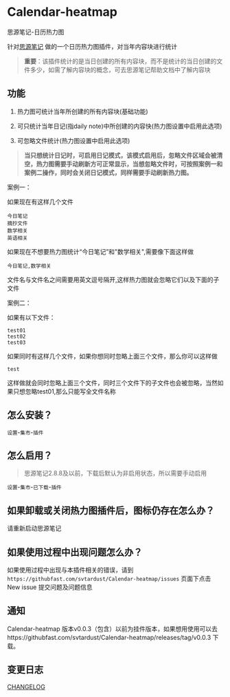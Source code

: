 # Calendar-heatmap
思源笔记-日历热力图

针对[思源笔记](https://b3log.org/siyuan/) 做的一个日历热力图插件，对当年内容块进行统计

> **重要**：该插件统计的是当日创建的所有内容块，而不是统计的当日创建的文件多少，如需了解内容块的概念，可去思源笔记帮助文档中了解内容块

## 功能

1. 热力图可统计当年所创建的所有内容块(基础功能)

2. 可只统计当年日记(指daily note)中所创建的内容快(热力图设置中启用此选项)

3. 可忽略文件统计(热力图设置中启用此选项)

> **当只想统计日记时，可启用日记模式，该模式启用后，忽略文件区域会被清空，热力图需要手动刷新方可正常显示，当想忽略文件时，可按照案例一和案例二操作，同时会关闭日记模式，同样需要手动刷新热力图。**

案例一：

如果现在有这样几个文件

```
今日笔记
摘抄文件
数学相关
英语相关
```

如果现在不想要热力图统计“今日笔记”和"数学相关",需要像下面这样做

```
今日笔记,数学相关
```

文件名与文件名之间需要用英文逗号隔开,这样热力图就会忽略它们以及下面的子文件

案例二：

如果有以下文件：

```
test01
test02
test03
```

如果同时有这样几个文件，如果你想同时忽略上面三个文件，那么你可以这样做

```text
test
```

这样做就会同时忽略上面三个文件，同时三个文件下的子文件也会被忽略，当然如果只想忽略test01,那么只能写全文件名称

## 怎么安装？

`设置`-`集市`-`插件`

## 怎么启用？

> 思源笔记2.8.8及以前，下载后默认为非启用状态，所以需要手动启用

`设置`-`集市`-`已下载`-`插件`

## 如果卸载或关闭热力图插件后，图标仍存在怎么办？

请重新启动思源笔记

## 如果使用过程中出现问题怎么办？

如果使用过程中出现与本插件相关的错误，请到 `https://githubfast.com/svtardust/Calendar-heatmap/issues` 页面下点击New issue 提交问题及问题信息

## 通知
Calendar-heatmap 版本v0.0.3（包含）以前为挂件版本，如果想用使用可以去https://githubfast.com/svtardust/Calendar-heatmap/releases/tag/v0.0.3
下载。

## 变更日志

[CHANGELOG](CHANGELOG.md)
